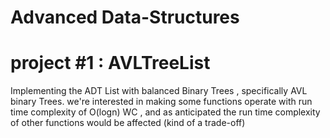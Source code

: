 # Advanced Data-Structures

# project #1 : AVLTreeList 
Implementing the ADT List with balanced Binary Trees , specifically AVL binary Trees.
we're interested in making some functions operate with run time complexity of O(logn) WC , 
and as anticipated the run time complexity of other functions would be affected (kind of a trade-off)
